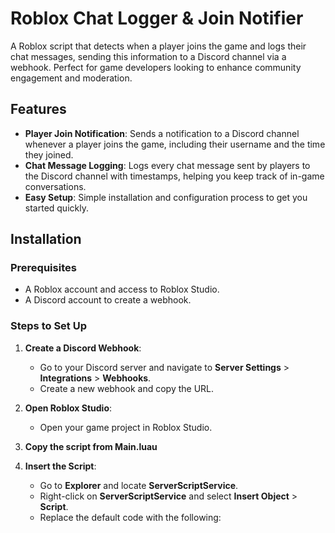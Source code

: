 # Roblox Chat Logger & Join Notifier

A Roblox script that detects when a player joins the game and logs their chat messages, sending this information to a Discord channel via a webhook. Perfect for game developers looking to enhance community engagement and moderation.

## Features

- **Player Join Notification**: Sends a notification to a Discord channel whenever a player joins the game, including their username and the time they joined.
- **Chat Message Logging**: Logs every chat message sent by players to the Discord channel with timestamps, helping you keep track of in-game conversations.
- **Easy Setup**: Simple installation and configuration process to get you started quickly.

## Installation

### Prerequisites

- A Roblox account and access to Roblox Studio.
- A Discord account to create a webhook.

### Steps to Set Up

1. **Create a Discord Webhook**:
   - Go to your Discord server and navigate to **Server Settings** > **Integrations** > **Webhooks**.
   - Create a new webhook and copy the URL.

2. **Open Roblox Studio**:
   - Open your game project in Roblox Studio.

3. **Copy the script from Main.luau**

4. **Insert the Script**:
   - Go to **Explorer** and locate **ServerScriptService**.
   - Right-click on **ServerScriptService** and select **Insert Object** > **Script**.
   - Replace the default code with the following:
